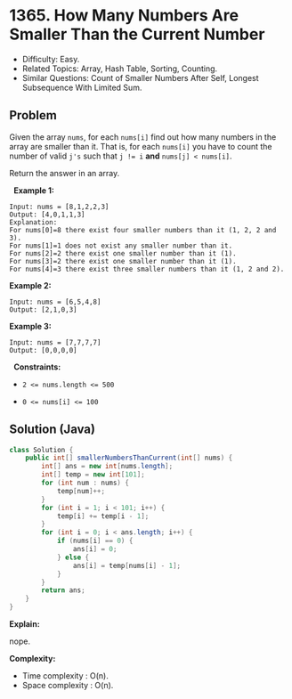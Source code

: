 # 1365. How Many Numbers Are Smaller Than the Current Number

- Difficulty: Easy.
- Related Topics: Array, Hash Table, Sorting, Counting.
- Similar Questions: Count of Smaller Numbers After Self, Longest Subsequence With Limited Sum.

## Problem

Given the array ```nums```, for each ```nums[i]``` find out how many numbers in the array are smaller than it. That is, for each ```nums[i]``` you have to count the number of valid ```j's``` such that ```j != i``` **and** ```nums[j] < nums[i]```.

Return the answer in an array.

 
**Example 1:**

```
Input: nums = [8,1,2,2,3]
Output: [4,0,1,1,3]
Explanation: 
For nums[0]=8 there exist four smaller numbers than it (1, 2, 2 and 3). 
For nums[1]=1 does not exist any smaller number than it.
For nums[2]=2 there exist one smaller number than it (1). 
For nums[3]=2 there exist one smaller number than it (1). 
For nums[4]=3 there exist three smaller numbers than it (1, 2 and 2).
```

**Example 2:**

```
Input: nums = [6,5,4,8]
Output: [2,1,0,3]
```

**Example 3:**

```
Input: nums = [7,7,7,7]
Output: [0,0,0,0]
```

 
**Constraints:**


	
- ```2 <= nums.length <= 500```
	
- ```0 <= nums[i] <= 100```



## Solution (Java)

```java
class Solution {
    public int[] smallerNumbersThanCurrent(int[] nums) {
        int[] ans = new int[nums.length];
        int[] temp = new int[101];
        for (int num : nums) {
            temp[num]++;
        }
        for (int i = 1; i < 101; i++) {
            temp[i] += temp[i - 1];
        }
        for (int i = 0; i < ans.length; i++) {
            if (nums[i] == 0) {
                ans[i] = 0;
            } else {
                ans[i] = temp[nums[i] - 1];
            }
        }
        return ans;
    }
}
```

**Explain:**

nope.

**Complexity:**

* Time complexity : O(n).
* Space complexity : O(n).
